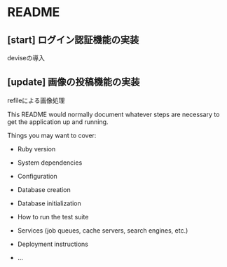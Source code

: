 # README

## [start] ログイン認証機能の実装
deviseの導入

## [update] 画像の投稿機能の実装
refileによる画像処理

This README would normally document whatever steps are necessary to get the
application up and running.

Things you may want to cover:

* Ruby version

* System dependencies

* Configuration

* Database creation

* Database initialization

* How to run the test suite

* Services (job queues, cache servers, search engines, etc.)

* Deployment instructions

* ...
